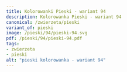 ```yaml
---
title: Kolorowanki Pieski - wariant 94
description: Kolorowanka Pieski - wariant 94
canonical: /zwierzeta/pieski
variant_of: pieski
image: /pieski/94/pieski-94.svg
pdf: /pieski/94/pieski-94.pdf
tags:
- zwierzeta
- pieski
alt: "pieski kolorowanka - wariant 94"
---
```

